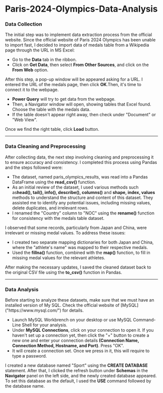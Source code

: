 # Paris-2024-Olympics-Data-Analysis
<h3>Data Collection</h3>
<p>The initial step was to implement data extraction process from the official website. Since the official website of Paris 2024 Olympics has been unable to import fast, I decided to import data of medals table from a Wikipedia page through the URL in MS Excel:</p>
<ul>
  <li>Go to the <strong>Data</strong> tab in the ribbon.</li>
  <li>Click on <strong>Get Data</strong>, then select <strong>From Other Sources</strong>, and click on the <strong>From Web</strong> option.</li>
</ul>
  <p>After this step, a pop-up window will be appeared asking for a URL. I entered the URL of the medals page, then click <strong>OK</strong>.Then, it's time to connect it to the webpage.</p>
  
<ul>
  <li><strong>Power Query</strong> will try to get data from the webpage.</li>
  <li>Then, a Navigator window will open, showing tables that Excel found. Choose the table with the medals data.</li>
  <li>If the table doesn't appear right away, then check under "Document" or "Web View".</li>
</ul>
<p>Once we find the right table, click <strong>Load</strong> button.</p>
<hr/>
<h3>Data Cleaning and Preprocessing</h3>
<p>After collecting data, the next step involving cleaning and preprocessing it to ensure accuracy and consistency. I completed this process using Pandas and the steps followed were:</p>
<ul>
  <li>The dataset, named paris_olympics_results, was read into a Pandas DataFrame using the <strong>read_csv()</strong> function.</li>
  <li>As an initial review of the dataset, I used various methods such as<strong>head(), tail(), info(), describe(), columns()</strong> and <strong>shape, index, values</strong> methods to understand the structure and content of this dataset. They assisted me to identify any potential issues, including missing values, delete duplicates, and irrelevant rows.</li>
  <li>I renamed the "Country" column to "NOC" using the <strong>rename()</strong> function for consistency with the medals table dataset.</li>
</ul>
<p>I observed that some records, particularly from Japan and China, were irrelevant or missing medal values. To address these issues:</p>
<ul>
  <li>I created two separate mapping dictionaries for both Japan and China, where the "athlete's name" was mapped to their respective medals.</li>
  <li>Used the <strong>fillna()</strong> function, combined with the <strong>map()</strong> function, to fill in missing medal values for the relevant athletes.</li>
</ul>
<p>After making the necessary updates, I saved the cleaned dataset back to the original CSV file using the <strong>to_csv()</strong> function in Pandas.</p>
<hr />
<h3>Data Analysis</h3>
<p>Before starting to analyze these datasets, make sure that we must have an installed version of My SQL. Check the official website of [MySQL]("https://www.mysql.com/") for details.</p>
<ul>
  <li>Launch MySQL Workbrench on your desktop or use MySQL Command-Line Shell for your analysis.</li>
  <li>Under <strong>MySQL Connections</strong>, click on your connection to open it. If you haven't set up a connection yet, then click the "+" button to create a new one and enter your connection details <strong>(Connection Name, Connection Method, Hostname, and Port)</strong>. Press "OK".</li>
  <li>It will create a connection set. Once we press in it, this will require to type a password.</li>
</ul>
<p>I created a new database named "Sport" using the <strong>CREATE DATABASE</strong> statement. After that, I clicked the refresh button under <strong>Schemas</strong> in the <strong>Navigator</strong> panel on the left side, and the newly created database appeared. To set this database as the default, I used the <strong>USE</strong> command followed by the database name.</p>

